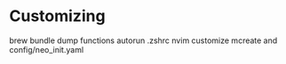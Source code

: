 # Customizing

brew bundle dump
functions
autorun
.zshrc
nvim
customize mcreate and config/neo_init.yaml